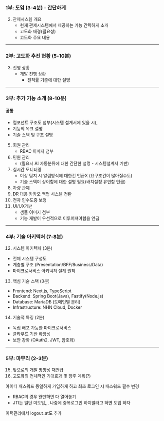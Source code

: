 ### **1부: 도입** (3-4분) - 간단하게

2) 관제시스템 개요
   - 현재 관제시스템에서 제공하는 기능 간략하게 소개
   - 고도화 배경(필요성)
   - 고도화 주요 내용
---
### **2부: 고도화 추진 현황** (5-10분)

3) 진행 상황
   - 개발 진행 상황 
	   - 진척률 기준에 대한 설명
---
### **3부: 추가 기능 소개** (8-10분)

#### 공통
- 컴포넌트 구조도 첨부(시스템 설계서에 있을 시),
- 기능의 목표 설명
- 기술 스택 및 구조 설명

5) 회원 관리
	- RBAC 이미지 첨부
6) 민원 관리
	- (필요시 AI 자동분류에 대한 간단한 설명 - 시스템설계서 기반)
7) 실시간 모니터링
	- 이상 탐지 시 알림방식에 대한건 언급X (요구조건이 많아질수도)
	- 기술 스택이 상이함에 대한 설명 필요(배치설정 유연함 언급)
8) 차량 관제 
9) DR 대응 카카오 백업 시스템 전환
10) 전자 인수도증 보정
11) UI/UX개선
	- 샘플 이미지 첨부
	- 기능 개발이 우선적으로 이루어져야함을 언급
---
### **4부: 기술 아키텍처** (7-8분)

12) 시스템 아키텍처 (3분)
   - 전체 시스템 구성도
   - 계층별 구조 (Presentation/BFF/Business/Data)
   - 마이크로서비스 아키텍처 설계 원칙

13) 핵심 기술 스택 (3분)
   - Frontend: Next.js, TypeScript
   - Backend: Spring Boot(Java), Fastify(Node.js)
   - Database: MariaDB (도메인별 분리)
   - Infrastructure: NHN Cloud, Docker

14) 기술적 특징 (2분)
   - 독립 배포 가능한 마이크로서비스
   - 클라우드 기반 확장성
   - 보안 강화 (OAuth2, JWT, 암호화)
---
### **5부: 마무리** (2-3분)

15) 앞으로의 개발 방향성 재언급
16) 고도화의 전체적인 기대효과 및 향후 계획(?)


아이디 패스워드 동일하게 가입하게 하고 최초 로그인 시 패스워드 필수 변경
- RBAC의 경우 왠만하면 다 열어놓기
- JTI는 일단 미도입,,, 나중에 중복로그인 하지말라고 하면 도입 하자


이력관리에서 logout_at도 추가